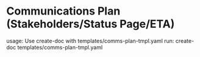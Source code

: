 # Communications Plan (Stakeholders/Status Page/ETA)

usage: Use create-doc with templates/comms-plan-tmpl.yaml
run: create-doc templates/comms-plan-tmpl.yaml
